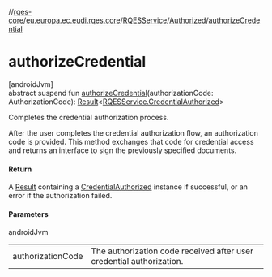 //[rqes-core](../../../../index.md)/[eu.europa.ec.eudi.rqes.core](../../index.md)/[RQESService](../index.md)/[Authorized](index.md)/[authorizeCredential](authorize-credential.md)

# authorizeCredential

[androidJvm]\
abstract suspend fun [authorizeCredential](authorize-credential.md)(authorizationCode: AuthorizationCode): [Result](https://kotlinlang.org/api/latest/jvm/stdlib/kotlin-stdlib/kotlin/-result/index.html)&lt;[RQESService.CredentialAuthorized](../-credential-authorized/index.md)&gt;

Completes the credential authorization process.

After the user completes the credential authorization flow, an authorization code is provided. This method exchanges that code for credential access and returns an interface to sign the previously specified documents.

#### Return

A [Result](https://kotlinlang.org/api/latest/jvm/stdlib/kotlin-stdlib/kotlin/-result/index.html) containing a [CredentialAuthorized](../-credential-authorized/index.md) instance if successful,     or an error if the authorization failed.

#### Parameters

androidJvm

| | |
|---|---|
| authorizationCode | The authorization code received after user credential authorization. |
